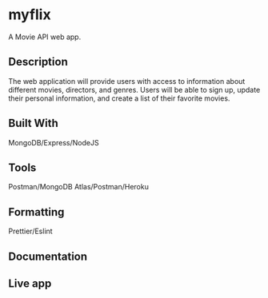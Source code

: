 # myflix
A Movie API web app.

## Description
The web
application will provide users with access to information about different
movies, directors, and genres. Users will be able to sign up, update their
personal information, and create a list of their favorite movies.

## Built With
MongoDB/Express/NodeJS

## Tools
Postman/MongoDB Atlas/Postman/Heroku

## Formatting
Prettier/Eslint

## Documentation

## Live app
 
